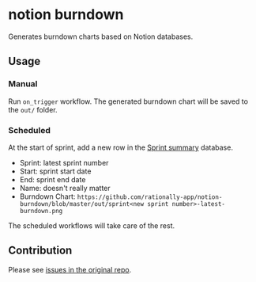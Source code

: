 # notion burndown

Generates burndown charts based on Notion databases.

## Usage

### Manual

Run `on_trigger` workflow. The generated burndown chart will be saved to the `out/` folder.

### Scheduled 

At the start of sprint, add a new row in the [Sprint summary](https://www.notion.so/6da452638e6044599f48ddcd9758c04e?v=c2a538f2b0bf41f189089ef4b53f39f9) database.
* Sprint: latest sprint number
* Start: sprint start date
* End: sprint end date
* Name: doesn't really matter
* Burndown Chart: `https://github.com/rationally-app/notion-burndown/blob/master/out/sprint<new sprint number>-latest-burndown.png`

The scheduled workflows will take care of the rest.

## Contribution

Please see [issues in the original repo](https://github.com/szenius/notion-burndown/issues).